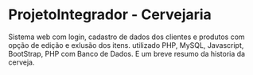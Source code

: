 # ProjetoIntegrador - Cervejaria

Sistema web com login, cadastro de dados dos clientes e produtos com opção de edição e exlusão dos itens. utilizado PHP, MySQL, Javascript, BootStrap, PHP com Banco de Dados. E um breve resumo da historia da cerveja.
